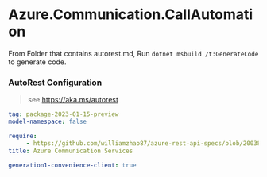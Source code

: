 # Azure.Communication.CallAutomation

From Folder that contains autorest.md, Run `dotnet msbuild /t:GenerateCode` to generate code.

### AutoRest Configuration
> see https://aka.ms/autorest

```yaml
tag: package-2023-01-15-preview
model-namespace: false

require:
     - https://github.com/williamzhao87/azure-rest-api-specs/blob/20038d4ee10608468188e0264ea22f0b6f7baac1/specification/communication/data-plane/CallAutomation/readme.md
title: Azure Communication Services

generation1-convenience-client: true

```
